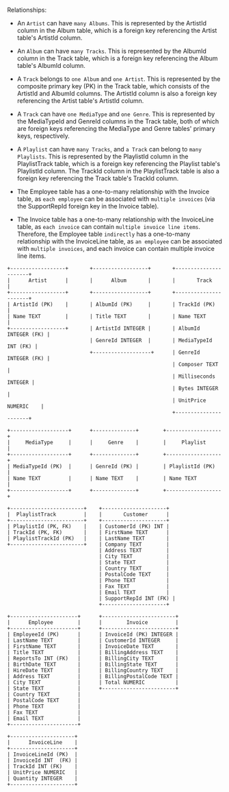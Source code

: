 
Relationships:

- An `Artist` can have `many Albums`. This is represented by the ArtistId column in the Album table, which is a foreign key referencing the Artist table's ArtistId column.

- An `Album` can have `many Tracks`. This is represented by the AlbumId column in the Track table, which is a foreign key referencing the Album table's AlbumId column.

- A `Track` belongs to `one Album` and `one Artist`. This is represented by the composite primary key (PK) in the Track table, which consists of the ArtistId and AlbumId columns. The ArtistId column is also a foreign key referencing the Artist table's ArtistId column.

- A `Track` can have `one MediaType` and `one Genre`. This is represented by the MediaTypeId and GenreId columns in the Track table, both of which are foreign keys referencing the MediaType and Genre tables' primary keys, respectively.

- A `Playlist` can have `many Tracks`, and `a Track` can belong to `many Playlists`. This is represented by the PlaylistId column in the PlaylistTrack table, which is a foreign key referencing the Playlist table's PlaylistId column. The TrackId column in the PlaylistTrack table is also a foreign key referencing the Track table's TrackId column.

- The Employee table has a one-to-many relationship with the Invoice table, as `each employee` can be associated with `multiple invoices` (via the SupportRepId foreign key in the Invoice table).

- The Invoice table has a one-to-many relationship with the InvoiceLine table, as `each invoice` can contain `multiple invoice line items`. Therefore, the Employee table `indirectly` has a one-to-many relationship with the InvoiceLine table, as `an employee` can be associated with `multiple invoices`, and each invoice can contain multiple invoice line items.

```
+------------------+       +------------------+       +----------------------+
|      Artist      |       |      Album       |       |       Track          |
+------------------+       +------------------+       +----------------------+
| ArtistId (PK)    |       | AlbumId (PK)     |       | TrackId (PK)         |
| Name TEXT        |       | Title TEXT       |       | Name TEXT            |
+------------------+       | ArtistId INTEGER |       | AlbumId INTEGER (FK) |
                           | GenreId INTEGER  |       | MediaTypeId INT (FK) |
                           +-------------------+      | GenreId INTEGER (FK) |
                                                      | Composer TEXT        |
                                                      | Milliseconds INTEGER |
                                                      | Bytes INTEGER        |
                                                      | UnitPrice NUMERIC    |
                                                      +----------------------+

+-------------------+      +--------------+        +------------------+
|     MediaType     |      |     Genre    |        |     Playlist     |
+-------------------+      +--------------+        +------------------+
| MediaTypeId (PK)  |      | GenreId (PK) |        | PlaylistId (PK)  |
| Name TEXT         |      | Name TEXT    |        | Name TEXT        |
+-------------------+      +--------------+        +------------------+

+------------------------+    +---------------------+
|  PlaylistTrack         |    |       Customer      |
+------------------------+    +---------------------+
| PlaylistId (PK, FK)    |    | CustomerId (PK) INT |
| TrackId (PK, FK)       |    | FirstName TEXT      |
| PlaylistTrackId (PK)   |    | LastName TEXT       |
+------------------------+    | Company TEXT        |
                              | Address TEXT        |
                              | City TEXT           |
                              | State TEXT          |
                              | Country TEXT        |
                              | PostalCode TEXT     |
                              | Phone TEXT          |
                              | Fax TEXT            |
                              | Email TEXT          |
                              | SupportRepId INT (FK) |
                              +---------------------+

+----------------------+      +------------------------+
|      Employee        |      |        Invoice         |
+----------------------+      +------------------------+
| EmployeeId (PK)      |      | InvoiceId (PK) INTEGER |
| LastName TEXT        |      | CustomerId INTEGER     |
| FirstName TEXT       |      | InvoiceDate TEXT       |
| Title TEXT           |      | BillingAddress TEXT    |
| ReportsTo INT (FK)   |      | BillingCity TEXT       |
| BirthDate TEXT       |      | BillingState TEXT      |
| HireDate TEXT        |      | BillingCountry TEXT    |
| Address TEXT         |      | BillingPostalCode TEXT |
| City TEXT            |      | Total NUMERIC          |
| State TEXT           |      +------------------------+
| Country TEXT         |
| PostalCode TEXT      |
| Phone TEXT           |
| Fax TEXT             |
| Email TEXT           |
+----------------------+

+---------------------+
|      InvoiceLine    |
+---------------------+
| InvoiceLineId (PK)  |
| InvoiceId INT  (FK) |
| TrackId INT (FK)    |
| UnitPrice NUMERIC   |
| Quantity INTEGER    |
+---------------------+

```